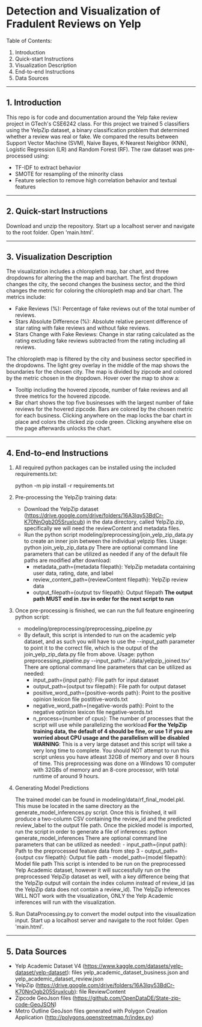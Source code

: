# Detection and Visualization of Fradulent Reviews on Yelp

Table of Contents:
1. Introduction
2. Quick-start Instructions
3. Visualization Description
4. End-to-end Instructions
5. Data Sources

-------------------------------------------------------------------------------------------------------------

## 1. Introduction

  This repo is for code and documentation around the Yelp fake review project in GTech's CSE6242 class. For this project we trained 5 classifiers using the YelpZip dataset, a binary classification problem that determined whether a review was real or fake. We compared the results between Support Vector Machine (SVM), Naive Bayes, K-Nearest Neighbor (KNN), Logistic Regression (LR) and Random Forest (RF). The raw dataset was pre-processed using:
  - TF-IDF to extract behavior
  - SMOTE for resampling of the minority class
  - Feature selection to remove high correlation behavior and textual features

-------------------------------------------------------------------------------------------------------------

## 2. Quick-start Instructions

  Download and unzip the repository. Start up a localhost server and navigate to the root folder. Open 'main.html'.
  
-------------------------------------------------------------------------------------------------------------

## 3. Visualization Description
 The visualization includes a chloropleth map, bar chart, and three dropdowns for altering the the map and barchart.
 The first dropdown changes the city, the second changes the business sector, and the third changes the metric for coloring the
 chloropleth map and bar chart. The metrics include:
 - Fake Reviews (%): Percentage of fake reviews out of the total number of reviews.
 - Stars Absolute Difference (%): Absolute relative percent difference of star rating with fake reviews and without fake reviews.
 - Stars Change with Fake Reviews: Change in star rating calculated as the rating excluding fake reviews subtracted from the rating including all reviews.

 The chloropleth map is filtered by the city and business sector specified in the dropdowns.  The light grey overlay in the middle of the map shows the boundaries for the chosen city. 
 The map is divided by zipcode and colored by the metric chosen in the dropdown. Hover over the map to show a:
 - Tooltip including the hovered zipcode, number of fake reviews and all three metrics for the hovered zipcode.
 - Bar chart shows the top five businesses with the largest number of fake reviews for the hovered zipcode. Bars are colored by the chosen metric for each business.
 Clicking anywhere on the map locks the bar chart in place and colors the clicked zip code green. Clicking anywhere else on the page afterwards unlocks the chart.

-------------------------------------------------------------------------------------------------------------

## 4. End-to-end Instructions

  1. All required python packages can be installed using the included requirements.txt:

     python -m pip install -r requirements.txt

  2. Pre-processing the YelpZip training data:
     - Download the YelpZip dataset (https://drive.google.com/drive/folders/16A3lqy53BdCr-K70NnOgb205SruxIcub) in the data directory, called YelpZip.zip, specifically we will need the reviewContent and metadata files.
     - Run the python script modeling/preprocessing/join_yelp_zip_data.py to create an inner join between the individual yelpzip files.
       Usage: python join_yelp_zip_data.py
       There are optional command line parameters that can be utilized as needed if any of the default file paths are modified after download:
         - metadata_path={metadata filepath}: YelpZip metadata containing user data, rating, date, and label
         - review_content_path={reviewContent filepath}: YelpZip review data
         - output_filepath={output tsv filepath}: Output filepath **The output path MUST end in .tsv in order for the next script to run**

  3. Once pre-processing is finished, we can run the full feature engineering python script:
     - modeling/preprocessing/preprocessing_pipeline.py
     - By default, this script is intended to run on the academic yelp dataset, and as such you will have to use the --input_path parameter to point it to the correct file, which is the output of the join_yelp_zip_data.py file from above.
       Usage: python preprocessing_pipeline.py --input_path='../data/yelpzip_joined.tsv'
       There are optional command line parameters that can be utilized as needed:
       - input_path={input path}: File path for input dataset
       - output_path={output tsv filepath}: File path for output dataset
       - positive_word_path={positive-words path}: Point to the positive opinion lexicon file postitive-words.txt
       - negative_word_path={negative-words path}: Point to the negative optinion lexicon file negative-words.txt
       - n_process={number of cpus}: The number of processes that the script will use while parallelizing the workload **For the YelpZip training data, the default of 4 should be fine, or use 1 if you are worried about CPU usage and the parallelism will be disabled**
     **WARNING**: This is a very large dataset and this script will take a very long time to complete. You should NOT attempt to run this script unless you have atleast 32GB of memory and over 8 hours of time. This preprocessing was done on a Windows 10 computer with 32GBs of memory and an 8-core processor, with total runtime of around 9 hours.

5. Generating Model Predictions

   The trained model can be found in modeling/data/rf_final_model.pkl. This muse be located in the same directory as the generate_model_inferences.py script. Once this is finished, it will produce a two-column CSV containing the review_id and the predicted review_label to the output file path.
    Once the pickled model is imported, run the script in order to generate a file of inferences:
        python generate_model_inferences
        There are optional command line parameters that can be utilized as needed:
        - input_path={input path}: Path to the preprocessed feature data from step 3
        - output_path={output csv filepath}: Output file path
        - model_path={model filepath}: Model file path
    This script is intended to be run on the preprocessed Yelp Academic dataset, however it will successfully run on the preprocessed YelpZip dataset as well, with a key difference being that the YelpZip output will contain the index column instead of review_id (as the YelpZip data does not contain a review_id). The YelpZip inferences WILL NOT work with the visualization, ONLY the Yelp Academic inferences will run with the visualization.

7. Run DataProcessing.py to convert the model output into the visualization input. Start up a localhost server and navigate to the root folder. Open 'main.html'.

 -------------------------------------------------------------------------------------------------------------

## 5. Data Sources
 - Yelp Academic Dataset V4 (https://www.kaggle.com/datasets/yelp-dataset/yelp-dataset): files yelp_academic_dataset_business.json and yelp_academic_dataset_review.json
 - YelpZip (https://drive.google.com/drive/folders/16A3lqy53BdCr-K70NnOgb205SruxIcub): file ReviewContent
 - Zipcode GeoJson files (https://github.com/OpenDataDE/State-zip-code-GeoJSON)
 - Metro Outline GeoJson files generated with Polygon Creation Application (http://polygons.openstreetmap.fr/index.py)
